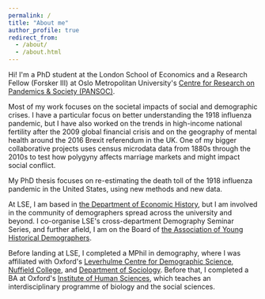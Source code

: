 ```yaml
---
permalink: /
title: "About me"
author_profile: true
redirect_from: 
  - /about/
  - /about.html
---
```


Hi! I'm a PhD student at the London School of Economics and a Research Fellow (Forsker III) at Oslo Metropolitan University's <a href="https://www.oslomet.no/en/pansoc">Centre for Research on Pandemics & Society (PANSOC)</a>.

Most of my work focuses on the societal impacts of social and demographic crises. I have a particular focus on better understanding the 1918 influenza pandemic, but I have also worked on the trends in high-income national fertility after the 2009 global financial crisis and on the geography of mental health around the 2016 Brexit referendum in the UK. One of my bigger collaborative projects uses census microdata data from 1880s through the 2010s to test how polygyny affects marriage markets and might impact social conflict.

My PhD thesis focuses on re-estimating the death toll of the 1918 influenza pandemic in the United States, using new methods and new data. 

At LSE, I am based in <a href="https://www.lse.ac.uk/economic-history">the Department of Economic History</a>, but I am involved in the community of demographers spread across the university and beyond. I co-organise LSE's cross-department Demography Seminar Series, and further afield, I am on the Board of <a href="https://www.younghistoricaldemographers.com/">the Association of Young Historical Demographers</a>.

Before landing at LSE, I completed a MPhil in demography, where I was affiliated with Oxford's <a href="https://www.demography.ox.ac.uk/">Leverhulme Centre for Demographic Science</a>, <a href="https://www.nuffield.ox.ac.uk/">Nuffield College</a>, and <a href="https://www.sociology.ox.ac.uk/">Department of Sociology</a>. Before that, I completed a BA at Oxford's <a href="https://www.ihs.ox.ac.uk/">Institute of Human Sciences</a>, which teaches an interdisciplinary programme of biology and the social sciences.